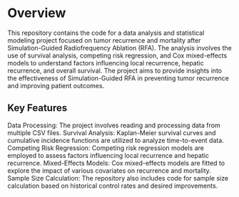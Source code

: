 # Overview
This repository contains the code for a data analysis and statistical modeling project focused on tumor recurrence and mortality after Simulation-Guided Radiofrequency Ablation (RFA). The analysis involves the use of survival analysis, competing risk regression, and Cox mixed-effects models to understand factors influencing local recurrence, hepatic recurrence, and overall survival. The project aims to provide insights into the effectiveness of Simulation-Guided RFA in preventing tumor recurrence and improving patient outcomes.

## Key Features
Data Processing: The project involves reading and processing data from multiple CSV files.
Survival Analysis: Kaplan-Meier survival curves and cumulative incidence functions are utilized to analyze time-to-event data.
Competing Risk Regression: Competing risk regression models are employed to assess factors influencing local recurrence and hepatic recurrence.
Mixed-Effects Models: Cox mixed-effects models are fitted to explore the impact of various covariates on recurrence and mortality.
Sample Size Calculation: The repository also includes code for sample size calculation based on historical control rates and desired improvements.
